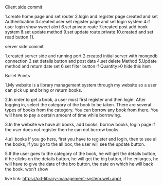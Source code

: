 Client side commit

1.create home page and set router
2.login and register page created and set Authentication 
3.created user set register page and set login system
4.if user login show sweet alert 
6.set private route
7.created post add book system 
8.set update method
9.set update route private
10.created and set read button
11.





server side commit

1.created server side and running port
2.created initial server with mongodb connection
3.set details button and post data
4.set delete Method
5.Update method and return date set
6.set filter button if Quantity>0 hide this item



Bullet Points


1.My website is a library management system through my website so a user can pick up and bring or return books.

2.In order to get a book, a user must first register and then login. After logging in, select the category of the book to be taken. There are several types of books from the category. You can borrow any book from there. You will have to pay a certain amount of time while borrowing.

3.In the website we have all books, add books, borrow books, login page if the user does not register then he can not borrow books.

4.all books If you go here, first you have to register and login, then to see all the books, if you go to the all box, the user will see the update button.

5.If the user goes to the category of the book, he will get the details button, if he clicks on the details button, he will get the big button, if he enlarges, he will have to give the date of the bro button, the date on which he will back the book. won't show





live link: https://cd-library-management-system.web.app/